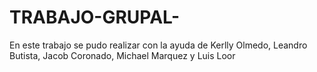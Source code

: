 # TRABAJO-GRUPAL-
En este trabajo se pudo realizar con la ayuda de Kerlly Olmedo, Leandro Butista, Jacob Coronado, Michael Marquez y Luis Loor
